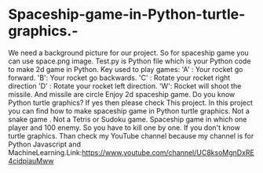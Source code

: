 # Spaceship-game-in-Python-turtle-graphics.-
We need a background picture for our project. So for spaceship game you can use space.png image.
Test.py is Python file which is your Python code to make 2d game in Python. 
Key used to play games: 
'A' : Your rocket go forward.
'B': Your rocket go backwards.
'C' : Rotate your rocket right direction
'D' : Rotate your rocket left direction.
'W': Rocket will shoot the missile. And missile are circle 
Enjoy 2d spaceship game.
Do you know Python turtle graphics?  If yes then please check This project. In this project you can find how to make spaceship game in Python turtle graphics. Not a snake game . Not a Tetris or Sudoku game. Spaceship game in which one player and 100 enemy. So you have to kill one by one.  If you don't know turtle graphics. Than check my YouTube channel because my channel is for Python Javascript and MachineLearning.Link:https://www.youtube.com/channel/UC8ksoMgnDxRE4cidpiauMww
